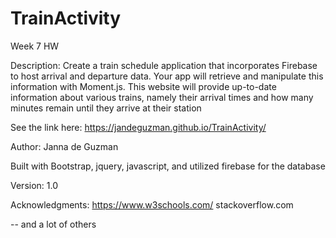 # TrainActivity
Week 7 HW

Description: 
Create a train schedule application that incorporates Firebase to host arrival and departure data. Your app will retrieve and manipulate this information with Moment.js. This website will provide up-to-date information about various trains, namely their arrival times and how many minutes remain until they arrive at their station

See the link here: 
https://jandeguzman.github.io/TrainActivity/

Author:
Janna de Guzman

Built with Bootstrap, jquery, javascript, and utilized firebase for the database

Version: 1.0

Acknowledgments:
https://www.w3schools.com/
stackoverflow.com

-- and a lot of others
